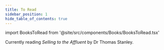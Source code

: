 ```yaml
---
title: To Read
sidebar_position: 1
hide_table_of_contents: true
---
```


import BooksToRead from '@site/src/components/Books/BooksToRead.tsx'


Currently reading *Selling to the Affluent* by Dr Thomas Stanley.

<BooksToRead />